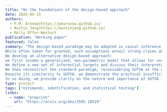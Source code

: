 ```yaml
---
title: "On the foundations of the design-based approach"
date: 2025-05-15
authors:
  - P.M. Aronow|https://pmaronow.github.io/
  - Austin Jang|https://austinjang.github.io/
  - Molly Offer‑Westort
publication: "Working paper"
featured: false
summary: "The design-based paradigm may be adopted in causal inference and survey sampling when we assume Rubin's stable unit treatment value assumption (SUTVA) or impose similar frameworks.
While often taken for granted, such assumptions entail strong claims about the data generating process. 
We develop an alternative design-based approach: 
we first invoke a generalized, non-parametric model that allows for unrestricted forms of interference, such as spillover. 
We define a new set of inferential targets and discuss their interpretation under SUTVA and a weaker assumption that we call the No Unmodeled Revealable Variation Assumption (NURVA). 
We then reconstruct the standard paradigm, reconsidering SUTVA at the end rather than assuming it at the beginning. 
Despite its similarity to SUTVA, we demonstrate the practical insufficiency of NURVA for identifying substantively interesting quantities. 
In so doing, we provide clarity on the nature and importance of SUTVA for applied research."
type: project
tags: ["estimands, identification, and statistical testing"]
links:
  - name: "preprint"
    url: "https://arxiv.org/abs/2505.10519"
---
```

